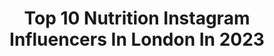 ---
title: Top 10 Nutrition Instagram Influencers In London In 2023
description: >-
  Find top nutrition Instagram influencers in London in 2023. Most popular hashtags: #nutrition #london #plantbased.
platform: Instagram
hits: 52
text_top: Discover the top-rated Instagram accounts on inBeat.
text_bottom: Our search engine holds 52 Instagram influencers like this in London, United Kingdom for you to contact.
profiles:
  - username: "dr_nazikabed"
    fullname: >-
      Dr. Nazik Abed  د.نازك عبد
    bio: >-
      طبيبة👩🏼‍⚕️(ماجستير جلدية لندن) 📚صانعة محتوى بعد دراسة بحوث طبية عديدة ‏MSc Clinical Dermatology(London) ‏MSc Nutrition (London)
    location: "United Kingdom"
    followers: 294816
    engagement: 149
    commentsToLikes: 0.458652
    id: ck0w75oj8bvv30i19d34qxzcc
    verified: false
    hashtags: "#iraq, #kurdistan, #baghdad, #iraqi"
  - username: "plantbasedjudy"
    fullname: >-
      PBJ 🌱 vegan nutritionist (BSc)
    bio: >-
      🌿 evidence-based, body positive nutrition 📍 london 💌 plantbasedjudy@gmail.com 🏳️‍🌈 she/her
    location: "United Kingdom"
    followers: 101197
    engagement: 127
    commentsToLikes: 0.045565
    id: ck5zsb6dzy60x0i14mm23y9p0
    verified: false
    hashtags: "#vegansofig, #easyvegan, #veganfood, #london"
  - username: "diegosechi"
    fullname: >-
      VICE WORLD PRO CHAMPION
    bio: >-
      🏆VICE WORLD CHAMPION🏆 ❌ONLINE FITNESS COACH❌ Registered Nutritionist 🍏👨🏼‍⚕️ @biotechusa Athlete ⚫️ 🎓 King's College London 🎓Public Health @harvard
    location: "United Kingdom"
    followers: 160139
    engagement: 142
    commentsToLikes: 0.027669
    id: ck5bv6lv0j32h0i11tshext5x
    verified: false
    hashtags: "#workout, #biotechusa, #diet, #nutrition"
  - username: "steflikesplants"
    fullname: >-
      Stef | Food + Self Love ✨
    bio: >-
      🌻 Independent from 17 ⚡️ Social Media Manager: @kuramiuk ✨ Social Media Assistant @glowbarldn + @shopsasstainable 🌈 Founder: @kaleidoscopedotco 📍LDN
    location: "United Kingdom"
    followers: 15113
    engagement: 200
    commentsToLikes: 0.112246
    id: ck5zua8o31za70i14zxd2ptpe
    verified: false
    hashtags: "#vegan, #health, #vegangirl, #whatveganseat"
  - username: "galettigram"
    fullname: >-
      Monica Galetti
    bio: >-
      Mother / Chef owner Mere Restaurant&Bar @MereRestaurant / MasterChef Pros / Amazing Hotels BBC2
    location: "United Kingdom"
    followers: 162445
    engagement: 174
    commentsToLikes: 0.032019
    id: ck0tz3eydp14a0i192k9ad6sd
    verified: true
    hashtags: "#nutrition, #masterchef, #foodandwine, #londonfoodguide"
  - username: "daniel_johneats"
    fullname: >-
      Daniel John | London Foodie
    bio: >-
      📍London 👨🏻‍🍳 Home cooking & food reviews 📧danieljohneats@gmail.com 15% off link for @clubbackdrops ⬇️
    location: "United Kingdom"
    followers: 9887
    engagement: 322
    commentsToLikes: 0.264781
    id: ckf5scg1gf8jt0j23ecnzf62n
    verified: false
    hashtags: "#brunchideas, #foodshare, #avocado, #brunch"
  - username: "movewithdoyin"
    fullname: >-
      Doyin 🌍
    bio: >-
      explorer | 🧑🏾‍💻 in fintech started a milk brand in lockdown It’s organic too @goodnessmilk london 🇬🇧🇳🇬 . @windcollective @bbtravelmeetup
    location: "United Kingdom"
    followers: 9122
    engagement: 1028
    commentsToLikes: 0.131619
    id: ck5ciejf9sigp0i11lybhuigz
    verified: false
    hashtags: "#blacktraveljourney, #exploretocreate, #allaboutadventures, #visitghana"
  - username: "annamariereilly"
    fullname: >-
      Professor Reilly
    bio: >-
      Represented by Milk London Certified Integrative Nutrition (IIN) @annas_food Certified Yogi
    location: "United Kingdom"
    followers: 34040
    engagement: 191
    commentsToLikes: 0.027975
    id: ck0w5zv8n68jf0i19xxf3q1yi
    verified: false
    hashtags: ""
  - username: "ciaralondon"
    fullname: >-
      BODY BY CIARA
    bio: >-
      London 📍 @bodybyciaraapp Online Training & Nutrition📱 @bodybyciarahq Gym & Real Life Training🏠 ⬇️LINKS TO EVERYTHING⬇️
    location: "United Kingdom"
    followers: 132382
    engagement: 127
    commentsToLikes: 0.435709
    id: ck6tnvx80aokp0j71yfzhdj21
    verified: false
    hashtags: ""
  - username: "obitheheeler"
    fullname: >-
      O b i
    bio: >-
      🐾 Lancashire Heeler #vulnerablebreed⁣ 🌲 Exploring the UK 🏁 Zoomies enthusiast ⁣ 🥩 Transitioning to raw ⬇️ Discount codes
    location: "United Kingdom"
    followers: 34368
    engagement: 175
    commentsToLikes: 0.055155
    id: ck5hmt7c9mkw20i119bpnq9rq
    verified: false
    hashtags: "#rawfeddog, #puppy, #puppies, #instadogs"
---